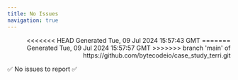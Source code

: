 ```yaml
---
title: No Issues
navigation: true
---
```


<p style="text-align:right;color:#cccs">
<<<<<<< HEAD
Generated Tue, 09 Jul 2024 15:57:43 GMT
=======
Generated Tue, 09 Jul 2024 15:57:57 GMT
>>>>>>> branch 'main' of https://github.com/bytecodeio/case_study_terri.git
</p>
<p>✅ No issues to report ✅</p>



